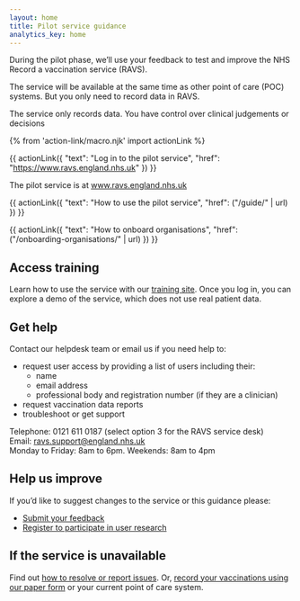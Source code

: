 ```yaml
---
layout: home
title: Pilot service guidance
analytics_key: home
---
```


During the pilot phase, we’ll use your feedback to test and improve the NHS Record a vaccination service (RAVS).

The service will be available at the same time as other point of care (POC) systems. But you only need to record data in RAVS.

The service only records data. You have control over clinical judgements or decisions

{% from 'action-link/macro.njk' import actionLink %}

{{ actionLink({
  "text": "Log in to the pilot service",
  "href": "https://www.ravs.england.nhs.uk"
}) }}

The pilot service is at www.ravs.england.nhs.uk

{{ actionLink({
  "text": "How to use the pilot service",
  "href": ("/guide/" | url)
}) }}

{{ actionLink({
  "text": "How to onboard organisations",
  "href": ("/onboarding-organisations/" | url)
}) }}

## Access training

Learn how to use the service with our  [training site](https://www.ravs-training.england.nhs.uk/). Once you log in, you can explore a demo of the service, which does not use real patient data.

## Get help

Contact our helpdesk team or email us if you need help to:

* request user access by providing a list of users including their:
  * name
  * email address
  * professional body and registration number (if they are a clinician)
* request vaccination data reports
* troubleshoot or get support

Telephone: 0121 611 0187 (select option 3 for the RAVS service desk)<br>
Email: [ravs.support@england.nhs.uk](mailto:ravs.support@england.nhs.uk)<br>
Monday to Friday: 8am to 6pm. Weekends: 8am to 4pm

## Help us improve

If you’d like to suggest changes to the service or this guidance please:

* [Submit your feedback](https://feedback.digital.nhs.uk/jfe/form/SV_ezgoupJNznAkT6m)
* [Register to participate in user research](https://feedback.digital.nhs.uk/jfe/form/SV_57HrcAOpLpt3QLY)


## If the service is unavailable

Find out [how to resolve or report issues](https://guide.ravs.england.nhs.uk/service-unavailable/). Or, [record your vaccinations using our paper form](/files/record-a-vaccination.docx) or your current point of care system.
